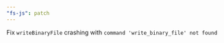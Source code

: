 ```yaml
---
"fs-js": patch
---
```


Fix `writeBinaryFile` crashing with `command 'write_binary_file' not found`
